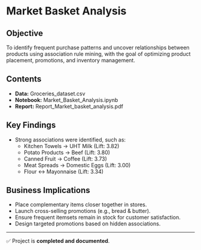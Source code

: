 #  Market Basket Analysis

## Objective
To identify frequent purchase patterns and uncover relationships between products using association rule mining, with the goal of optimizing product placement, promotions, and inventory management.

## Contents
- **Data:** Groceries_dataset.csv
- **Notebook:** Market_Basket_Analysis.ipynb   
- **Report:** Report_Market_basket_analysis.pdf  

## Key Findings
- Strong associations were identified, such as:
  - Kitchen Towels → UHT Milk (Lift: 3.82)
  - Potato Products → Beef (Lift: 3.80)
  - Canned Fruit → Coffee (Lift: 3.73)
  - Meat Spreads → Domestic Eggs (Lift: 3.00)
  - Flour ↔ Mayonnaise (Lift: 3.34)

## Business Implications
- Place complementary items closer together in stores.
- Launch cross-selling promotions (e.g., bread & butter).
- Ensure frequent itemsets remain in stock for customer satisfaction.
- Design targeted promotions based on hidden associations.

---

✅ Project is **completed and documented**.

